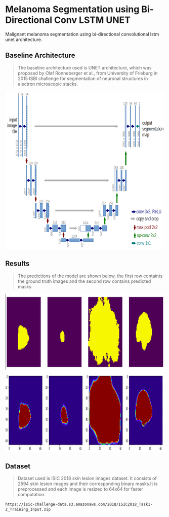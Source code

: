 # Melanoma Segmentation using Bi-Directional Conv LSTM UNET 


Malignant melanoma segmentation using bi-directional convolutional lstm unet architecture. 

## Baseline Architecture 

>The baseline architecture used is UNET architecture, which was proposed by Olaf Ronneberger et al., from University of Frieburg in 2015 ISBI challenge for segmentation of neuronal structures in electron microscopic stacks. 

<p align="center"><img height="500" width="600" src="results/UNET.png"></p>

## Results 

>The predictions of the model are shown below, the first row containts the ground truth images and the second row contains predicted masks.

<p align="center"><img height="500" width="600" src="results/predictions.png"></p>

## Dataset

>Dataset used is ISIC 2018 skin lesion images dataset. It consists of 2594 skin lesion images and their corresponding binary masks.It is preprocessed and each image is resized to 64x64 for faster computation.
```
https://isic-challenge-data.s3.amazonaws.com/2018/ISIC2018_Task1-2_Training_Input.zip
```
